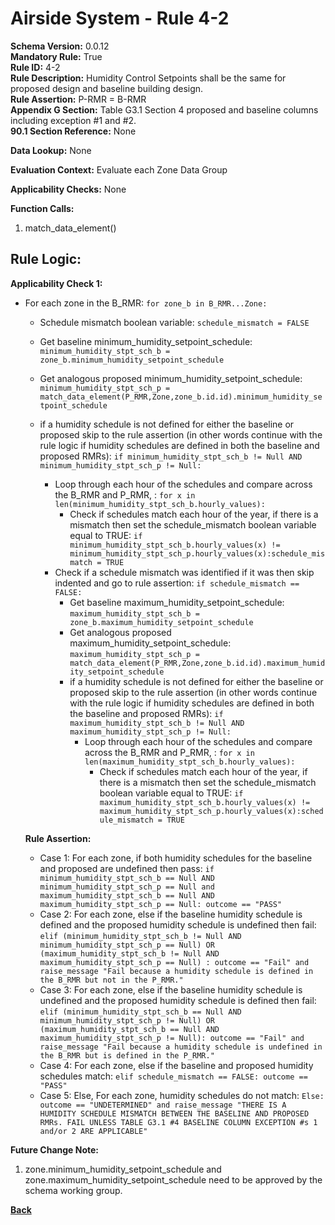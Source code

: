 # Airside System - Rule 4-2
**Schema Version:** 0.0.12  
**Mandatory Rule:** True  
**Rule ID:** 4-2  
**Rule Description:** Humidity Control Setpoints shall be the same for proposed design and baseline building design.  
**Rule Assertion:** P-RMR = B-RMR   
**Appendix G Section:** Table G3.1 Section 4 proposed and baseline columns including exception #1 and #2.      
**90.1 Section Reference:** None  

**Data Lookup:** None  


**Evaluation Context:** Evaluate each Zone Data Group

**Applicability Checks:** None

**Function Calls:**  
1. match_data_element()


## Rule Logic:  
**Applicability Check 1:**  
- For each zone in the B_RMR: `for zone_b in B_RMR...Zone:`
    - Schedule mismatch boolean variable: `schedule_mismatch = FALSE`
    - Get baseline minimum_humidity_setpoint_schedule: `minimum_humidity_stpt_sch_b = zone_b.minimum_humidity_setpoint_schedule`
    - Get analogous proposed minimum_humidity_setpoint_schedule: `minimum_humidity_stpt_sch_p = match_data_element(P_RMR,Zone,zone_b.id.id).minimum_humidity_setpoint_schedule`
    
    - if a humidity schedule is not defined for either the baseline or proposed skip to the rule assertion (in other words continue with the rule logic if humidity schedules are defined in both the baseline and proposed RMRs): `if minimum_humidity_stpt_sch_b != Null AND minimum_humidity_stpt_sch_p != Null:`
        - Loop through each hour of the schedules and compare across the B_RMR and P_RMR, : `for x in len(minimum_humidity_stpt_sch_b.hourly_values):`
            - Check if schedules match each hour of the year, if there is a mismatch then set the schedule_mismatch boolean variable equal to TRUE: `if minimum_humidity_stpt_sch_b.hourly_values(x) != minimum_humidity_stpt_sch_p.hourly_values(x):schedule_mismatch = TRUE`    
        - Check if a schedule mismatch was identified if it was then skip indented and go to rule assertion: `if schedule_mismatch == FALSE:`
            - Get baseline maximum_humidity_setpoint_schedule: `maximum_humidity_stpt_sch_b = zone_b.maximum_humidity_setpoint_schedule`
            - Get analogous proposed maximum_humidity_setpoint_schedule: `maximum_humidity_stpt_sch_p = match_data_element(P_RMR,Zone,zone_b.id.id).maximum_humidity_setpoint_schedule`
            - if a humidity schedule is not defined for either the baseline or proposed skip to the rule assertion (in other words continue with the rule logic if humidity schedules are defined in both the baseline and proposed RMRs): `if maximum_humidity_stpt_sch_b != Null AND maximum_humidity_stpt_sch_p != Null:`
                - Loop through each hour of the schedules and compare across the B_RMR and P_RMR, : `for x in len(maximum_humidity_stpt_sch_b.hourly_values):`
                    - Check if schedules match each hour of the year, if there is a mismatch then set the schedule_mismatch boolean variable equal to TRUE: `if maximum_humidity_stpt_sch_b.hourly_values(x) != maximum_humidity_stpt_sch_p.hourly_values(x):schedule_mismatch = TRUE`   
        
    **Rule Assertion:**  
    - Case 1: For each zone, if both humidity schedules for the baseline and proposed are undefined then pass: `if minimum_humidity_stpt_sch_b == Null AND minimum_humidity_stpt_sch_p == Null and maximum_humidity_stpt_sch_b == Null AND maximum_humidity_stpt_sch_p == Null: outcome == "PASS"`
    - Case 2: For each zone, else if the baseline humidity schedule is defined and the proposed humidity schedule is undefined then fail: `elif (minimum_humidity_stpt_sch_b != Null AND minimum_humidity_stpt_sch_p == Null) OR (maximum_humidity_stpt_sch_b != Null AND maximum_humidity_stpt_sch_p == Null) : outcome == "Fail" and raise_message "Fail because a humidity schedule is defined in the B_RMR but not in the P_RMR."`
    - Case 3: For each zone, else if the baseline humidity schedule is undefined and the proposed humidity schedule is defined then fail: `elif (minimum_humidity_stpt_sch_b == Null AND minimum_humidity_stpt_sch_p != Null) OR (maximum_humidity_stpt_sch_b == Null AND maximum_humidity_stpt_sch_p != Null): outcome == "Fail" and raise_message "Fail because a humidity schedule is undefined in the B_RMR but is defined in the P_RMR."`
    - Case 4: For each zone, else if the baseline and proposed humidity schedules match: `elif schedule_mismatch == FALSE: outcome == "PASS"`
    - Case 5: Else, For each zone, humidity schedules do not match: `Else: outcome == "UNDETERMINED" and raise_message "THERE IS A HUMIDITY SCHEDULE MISMATCH BETWEEN THE BASELINE AND PROPOSED RMRs. FAIL UNLESS TABLE G3.1 #4 BASELINE COLUMN EXCEPTION #s 1 and/or 2 ARE APPLICABLE"`  

**Future Change Note:**

  1. zone.minimum_humidity_setpoint_schedule and zone.maximum_humidity_setpoint_schedule need to be approved by the schema working group.

**[Back](_toc.md)**